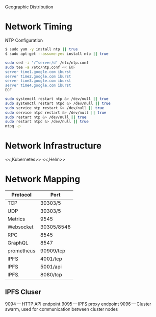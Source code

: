 # 

Geographic Distribution

# Network Timing

NTP Configuration

``` bash
$ sudo yum -y install ntp || true
$ sudo apt-get --assume-yes install ntp || true

sudo sed -i '/^server/d' /etc/ntp.conf
sudo tee -a /etc/ntp.conf << EOF
server time1.google.com iburst
server time2.google.com iburst
server time3.google.com iburst
server time4.google.com iburst
EOF

sudo systemctl restart ntp &> /dev/null || true
sudo systemctl restart ntpd &> /dev/null || true
sudo service ntp restart &> /dev/null || true
sudo service ntpd restart &> /dev/null || true
sudo restart ntp &> /dev/null || true
sudo restart ntpd &> /dev/null || true
ntpq -p
```

# Network Infrastructure

\<\<,Kubernetes\>\> \<\<,Helm\>\>

# Network Mapping

| Protocol   | Port       |
| ---------- | ---------- |
| TCP        | 30303/5    |
| UDP        | 30303/5    |
| Metrics    | 9545       |
| Websocket  | 30305/8546 |
| RPC        | 8545       |
| GraphQL    | 8547       |
| prometheus | 90909/tcp  |
| IPFS       | 4001/tcp   |
| IPFS       | 5001/api   |
| IPFS.      | 8080/tcp   |

## IPFS Cluser

9094 — HTTP API endpoint 9095 — IPFS proxy endpoint 9096 — Cluster
swarm, used for communication between cluster nodes
